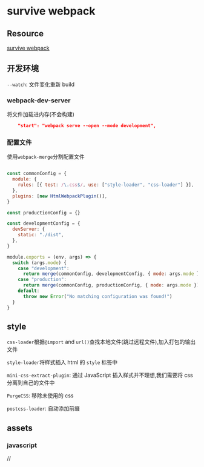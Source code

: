 # survive webpack

## Resource
[survive webpack](https://survivejs.com/webpack/preface/)


## 开发环境

`--watch`: 文件变化重新 build

### webpack-dev-server

将文件加载进内存(不会构建)

```json
    "start": "webpack serve --open --mode development",
```

### 配置文件

使用`webpack-merge`分割配置文件

```js

const commonConfig = {
  module: {
    rules: [{ test: /\.css$/, use: ["style-loader", "css-loader"] }],
  },
  plugins: [new HtmlWebpackPlugin()],
}

const productionConfig = {}

const developmentConfig = {
  devServer: {
    static: "./dist",
  },
}

module.exports = (env, args) => {
  switch (args.mode) {
    case "development":
      return merge(commonConfig, developmentConfig, { mode: args.mode })
    case "production":
      return merge(commonConfig, productionConfig, { mode: args.mode })
    default:
      throw new Error("No matching configuration was found!")
  }
}
```

## style

`css-loader`根据`@import` and `url()`查找本地文件(跳过远程文件),加入打包的输出文件

`style-loader`将样式插入 html 的 `style` 标签中

`mini-css-extract-plugin`: 通过 JavaScript 插入样式并不理想,我们需要将 css 分离到自己的文件中

`PurgeCSS`: 移除未使用的 css

`postcss-loader`: 自动添加前缀

## assets

### javascript

// 
